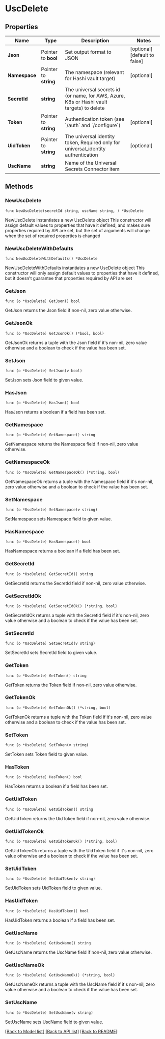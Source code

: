 # UscDelete

## Properties

Name | Type | Description | Notes
------------ | ------------- | ------------- | -------------
**Json** | Pointer to **bool** | Set output format to JSON | [optional] [default to false]
**Namespace** | Pointer to **string** | The namespace (relevant for Hashi vault target) | [optional] 
**SecretId** | **string** | The universal secrets id (or name, for AWS, Azure, K8s or Hashi vault targets) to delete | 
**Token** | Pointer to **string** | Authentication token (see &#x60;/auth&#x60; and &#x60;/configure&#x60;) | [optional] 
**UidToken** | Pointer to **string** | The universal identity token, Required only for universal_identity authentication | [optional] 
**UscName** | **string** | Name of the Universal Secrets Connector item | 

## Methods

### NewUscDelete

`func NewUscDelete(secretId string, uscName string, ) *UscDelete`

NewUscDelete instantiates a new UscDelete object
This constructor will assign default values to properties that have it defined,
and makes sure properties required by API are set, but the set of arguments
will change when the set of required properties is changed

### NewUscDeleteWithDefaults

`func NewUscDeleteWithDefaults() *UscDelete`

NewUscDeleteWithDefaults instantiates a new UscDelete object
This constructor will only assign default values to properties that have it defined,
but it doesn't guarantee that properties required by API are set

### GetJson

`func (o *UscDelete) GetJson() bool`

GetJson returns the Json field if non-nil, zero value otherwise.

### GetJsonOk

`func (o *UscDelete) GetJsonOk() (*bool, bool)`

GetJsonOk returns a tuple with the Json field if it's non-nil, zero value otherwise
and a boolean to check if the value has been set.

### SetJson

`func (o *UscDelete) SetJson(v bool)`

SetJson sets Json field to given value.

### HasJson

`func (o *UscDelete) HasJson() bool`

HasJson returns a boolean if a field has been set.

### GetNamespace

`func (o *UscDelete) GetNamespace() string`

GetNamespace returns the Namespace field if non-nil, zero value otherwise.

### GetNamespaceOk

`func (o *UscDelete) GetNamespaceOk() (*string, bool)`

GetNamespaceOk returns a tuple with the Namespace field if it's non-nil, zero value otherwise
and a boolean to check if the value has been set.

### SetNamespace

`func (o *UscDelete) SetNamespace(v string)`

SetNamespace sets Namespace field to given value.

### HasNamespace

`func (o *UscDelete) HasNamespace() bool`

HasNamespace returns a boolean if a field has been set.

### GetSecretId

`func (o *UscDelete) GetSecretId() string`

GetSecretId returns the SecretId field if non-nil, zero value otherwise.

### GetSecretIdOk

`func (o *UscDelete) GetSecretIdOk() (*string, bool)`

GetSecretIdOk returns a tuple with the SecretId field if it's non-nil, zero value otherwise
and a boolean to check if the value has been set.

### SetSecretId

`func (o *UscDelete) SetSecretId(v string)`

SetSecretId sets SecretId field to given value.


### GetToken

`func (o *UscDelete) GetToken() string`

GetToken returns the Token field if non-nil, zero value otherwise.

### GetTokenOk

`func (o *UscDelete) GetTokenOk() (*string, bool)`

GetTokenOk returns a tuple with the Token field if it's non-nil, zero value otherwise
and a boolean to check if the value has been set.

### SetToken

`func (o *UscDelete) SetToken(v string)`

SetToken sets Token field to given value.

### HasToken

`func (o *UscDelete) HasToken() bool`

HasToken returns a boolean if a field has been set.

### GetUidToken

`func (o *UscDelete) GetUidToken() string`

GetUidToken returns the UidToken field if non-nil, zero value otherwise.

### GetUidTokenOk

`func (o *UscDelete) GetUidTokenOk() (*string, bool)`

GetUidTokenOk returns a tuple with the UidToken field if it's non-nil, zero value otherwise
and a boolean to check if the value has been set.

### SetUidToken

`func (o *UscDelete) SetUidToken(v string)`

SetUidToken sets UidToken field to given value.

### HasUidToken

`func (o *UscDelete) HasUidToken() bool`

HasUidToken returns a boolean if a field has been set.

### GetUscName

`func (o *UscDelete) GetUscName() string`

GetUscName returns the UscName field if non-nil, zero value otherwise.

### GetUscNameOk

`func (o *UscDelete) GetUscNameOk() (*string, bool)`

GetUscNameOk returns a tuple with the UscName field if it's non-nil, zero value otherwise
and a boolean to check if the value has been set.

### SetUscName

`func (o *UscDelete) SetUscName(v string)`

SetUscName sets UscName field to given value.



[[Back to Model list]](../README.md#documentation-for-models) [[Back to API list]](../README.md#documentation-for-api-endpoints) [[Back to README]](../README.md)


